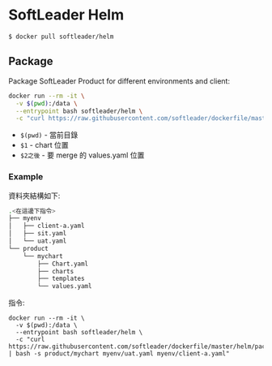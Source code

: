 # SoftLeader Helm

```
$ docker pull softleader/helm
```

## Package
Package SoftLeader Product for different environments and client:

```sh
docker run --rm -it \
  -v $(pwd):/data \
  --entrypoint bash softleader/helm \
  -c "curl https://raw.githubusercontent.com/softleader/dockerfile/master/helm/package | bash -s $1 $2 $3..."
```

- `$(pwd)` - 當前目錄
- `$1` - chart 位置
- `$2之後` - 要 merge 的 values.yaml 位置 

### Example

資料夾結構如下:

```sh
.<在這邊下指令>
├── myenv
│   ├── client-a.yaml
│   ├── sit.yaml
│   └── uat.yaml
└── product
    └── mychart
        ├── Chart.yaml
        ├── charts
        ├── templates
        └── values.yaml
```

指令:

```
docker run --rm -it \
  -v $(pwd):/data \
  --entrypoint bash softleader/helm \
  -c "curl https://raw.githubusercontent.com/softleader/dockerfile/master/helm/package | bash -s product/mychart myenv/uat.yaml myenv/client-a.yaml"
```

